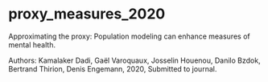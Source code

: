 # proxy_measures_2020
Approximating the proxy: Population modeling can enhance
measures of mental health.

Authors: Kamalaker Dadi, Gaël Varoquaux, Josselin Houenou, Danilo Bzdok,
 Bertrand Thirion, Denis Engemann, 2020, Submitted to journal.
